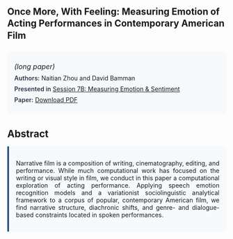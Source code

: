 
<style>    
    h2 {
        margin-top: 0;
        margin-bottom: 1.5rem;
        line-height: 1.3;
    }
    
    h3 {
        margin-top: 2rem;
        margin-bottom: 1rem;
        font-size: 1.4rem;
        font-weight:bold;
    }
    
    .metadata {
        background-color: #f7fafc;
        padding: 1rem;
        border-radius: 6px;
        margin-bottom: 2rem;
    }
    
    .metadata p {
        margin: 0.5rem 0;
    }
    
    .abstract {
        text-align: justify;
        padding: 1rem;
        background-color: #f7fafc;
        border-left: 4px solid #2c5282;
        border-radius: 0 6px 6px 0;
    }
    
    strong {
        color: #2d3748;
        font-weight: 600;
    }
</style>
<main role="main">
<h2>Once More, With Feeling: Measuring Emotion of Acting Performances in Contemporary American Film</h2>

<section class="metadata">
<p style='font-size:1rem'><i>(long paper)</i></p>
<p><strong>Authors:</strong> Naitian Zhou and David Bamman</p>
<p><strong>Presented in</strong> <a href="/programme/#session7B">Session 7B: Measuring Emotion & Sentiment</a></p>
<p><strong>Paper:</strong> <a href="https://ceur-ws.org/Vol-3558/paper124.pdf">Download PDF</a></p>
</section>

<section>
<h3>Abstract</h3>
<div class="abstract">
<p>Narrative film is a composition of writing, cinematography, editing, and performance. While much computational work has focused on the writing or visual style in film, we conduct in this paper a computational exploration of acting performance. Applying speech emotion recognition models and a variationist sociolinguistic analytical framework to a corpus of popular, contemporary American film, we find narrative structure, diachronic shifts, and genre- and dialogue-based constraints located in spoken performances.</p>
</div>
</section>
</main>